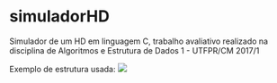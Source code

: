 # simuladorHD
Simulador de um HD em linguagem C, trabalho avaliativo realizado na disciplina de Algoritmos e Estrutura de Dados 1 - UTFPR/CM 2017/1

Exemplo de estrutura usada:
![](https://github.com/dsambugaro/simuladorHD_APS_ED1/blob/master/photo.jpg)
